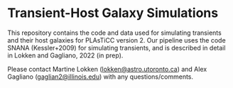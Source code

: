 # Transient-Host Galaxy Simulations
This repository contains the code and data used for simulating transients and their host galaxies for PLAsTiCC version 2. Our pipeline uses the code SNANA (Kessler+2009) for simulating transients, and is described in detail in Lokken and Gagliano, 2022 (in prep).

Please contact Martine Lokken (lokken@astro.utoronto.ca) and Alex Gagliano (gaglian2@illinois.edu) with any questions/comments.
